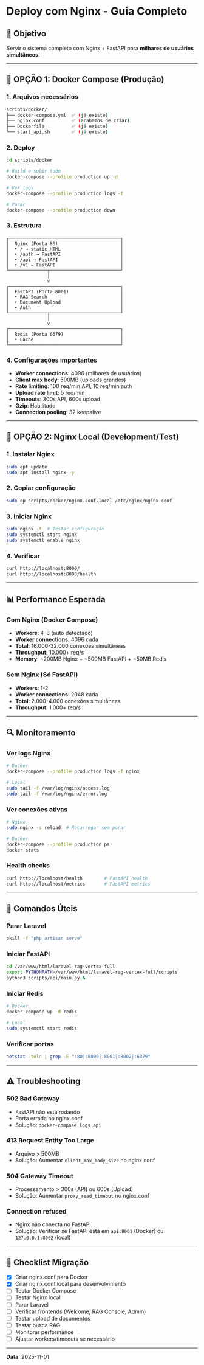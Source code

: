 # Deploy com Nginx - Guia Completo

## 🎯 Objetivo
Servir o sistema completo com Nginx + FastAPI para **milhares de usuários simultâneos**.

---

## 🐳 OPÇÃO 1: Docker Compose (Produção)

### 1. Arquivos necessários
```bash
scripts/docker/
├── docker-compose.yml  ✅ (já existe)
├── nginx.conf          ✅ (acabamos de criar)
├── Dockerfile          ✅ (já existe)
└── start_api.sh        ✅ (já existe)
```

### 2. Deploy
```bash
cd scripts/docker

# Build e subir tudo
docker-compose --profile production up -d

# Ver logs
docker-compose --profile production logs -f

# Parar
docker-compose --profile production down
```

### 3. Estrutura
```
┌─────────────────────────────────────────┐
│  Nginx (Porta 80)                       │
│  • / → static HTML                      │
│  • /auth → FastAPI                      │
│  • /api → FastAPI                       │
│  • /v1 → FastAPI                        │
└──────────────┬──────────────────────────┘
               │
               v
┌─────────────────────────────────────────┐
│  FastAPI (Porta 8001)                   │
│  • RAG Search                           │
│  • Document Upload                      │
│  • Auth                                 │
└──────────────┬──────────────────────────┘
               │
               v
┌─────────────────────────────────────────┐
│  Redis (Porta 6379)                     │
│  • Cache                                │
└─────────────────────────────────────────┘
```

### 4. Configurações importantes
- **Worker connections**: 4096 (milhares de usuários)
- **Client max body**: 500MB (uploads grandes)
- **Rate limiting**: 100 req/min API, 10 req/min auth
- **Upload rate limit**: 5 req/min
- **Timeouts**: 300s API, 600s upload
- **Gzip**: Habilitado
- **Connection pooling**: 32 keepalive

---

## 🐧 OPÇÃO 2: Nginx Local (Development/Test)

### 1. Instalar Nginx
```bash
sudo apt update
sudo apt install nginx -y
```

### 2. Copiar configuração
```bash
sudo cp scripts/docker/nginx.conf.local /etc/nginx/nginx.conf
```

### 3. Iniciar Nginx
```bash
sudo nginx -t  # Testar configuração
sudo systemctl start nginx
sudo systemctl enable nginx
```

### 4. Verificar
```bash
curl http://localhost:8000/
curl http://localhost:8000/health
```

---

## 📊 Performance Esperada

### Com Nginx (Docker Compose)
- **Workers**: 4-8 (auto detectado)
- **Worker connections**: 4096 cada
- **Total**: 16.000-32.000 conexões simultâneas
- **Throughput**: 10.000+ req/s
- **Memory**: ~200MB Nginx + ~500MB FastAPI + ~50MB Redis

### Sem Nginx (Só FastAPI)
- **Workers**: 1-2
- **Worker connections**: 2048 cada
- **Total**: 2.000-4.000 conexões simultâneas
- **Throughput**: 1.000+ req/s

---

## 🔍 Monitoramento

### Ver logs Nginx
```bash
# Docker
docker-compose --profile production logs -f nginx

# Local
sudo tail -f /var/log/nginx/access.log
sudo tail -f /var/log/nginx/error.log
```

### Ver conexões ativas
```bash
# Nginx
sudo nginx -s reload  # Recarregar sem parar

# Docker
docker-compose --profile production ps
docker stats
```

### Health checks
```bash
curl http://localhost/health        # FastAPI health
curl http://localhost/metrics       # FastAPI metrics
```

---

## 🚀 Comandos Úteis

### Parar Laravel
```bash
pkill -f "php artisan serve"
```

### Iniciar FastAPI
```bash
cd /var/www/html/laravel-rag-vertex-full
export PYTHONPATH=/var/www/html/laravel-rag-vertex-full/scripts
python3 scripts/api/main.py &
```

### Iniciar Redis
```bash
# Docker
docker-compose up -d redis

# Local
sudo systemctl start redis
```

### Verificar portas
```bash
netstat -tuln | grep -E ":80|:8000|:8001|:8002|:6379"
```

---

## ⚠️ Troubleshooting

### 502 Bad Gateway
- FastAPI não está rodando
- Porta errada no nginx.conf
- Solução: `docker-compose logs api`

### 413 Request Entity Too Large
- Arquivo > 500MB
- Solução: Aumentar `client_max_body_size` no nginx.conf

### 504 Gateway Timeout
- Processamento > 300s (API) ou 600s (Upload)
- Solução: Aumentar `proxy_read_timeout` no nginx.conf

### Connection refused
- Nginx não conecta no FastAPI
- Solução: Verificar se FastAPI está em `api:8001` (Docker) ou `127.0.0.1:8002` (local)

---

## 📝 Checklist Migração

- [x] Criar nginx.conf para Docker
- [x] Criar nginx.conf.local para desenvolvimento
- [ ] Testar Docker Compose
- [ ] Testar Nginx local
- [ ] Parar Laravel
- [ ] Verificar frontends (Welcome, RAG Console, Admin)
- [ ] Testar upload de documentos
- [ ] Testar busca RAG
- [ ] Monitorar performance
- [ ] Ajustar workers/timeouts se necessário

---
**Data**: 2025-11-01
